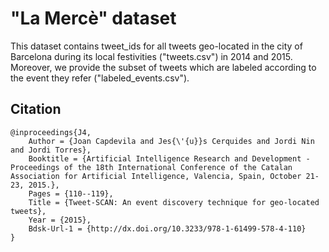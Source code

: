 # "La Mercè" dataset

This dataset contains tweet_ids for all tweets geo-located in the city of Barcelona during its local festivities ("tweets.csv") in 2014 and 2015. Moreover, we provide the subset of tweets which are labeled according to the event they refer ("labeled_events.csv").

## Citation

```
@inproceedings{J4,
	Author = {Joan Capdevila and Jes{\'{u}}s Cerquides and Jordi Nin and Jordi Torres},
	Booktitle = {Artificial Intelligence Research and Development - Proceedings of the 18th International Conference of the Catalan Association for Artificial Intelligence, Valencia, Spain, October 21-23, 2015.},
	Pages = {110--119},
	Title = {Tweet-SCAN: An event discovery technique for geo-located tweets},
	Year = {2015},
	Bdsk-Url-1 = {http://dx.doi.org/10.3233/978-1-61499-578-4-110}
}
```

